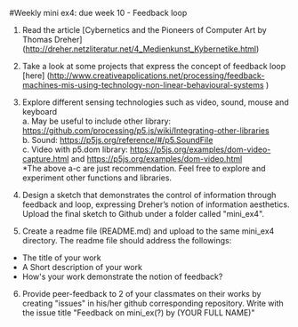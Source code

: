 
#Weekly mini ex4: due week 10 - Feedback loop

1)	Read the article [Cybernetics and the Pioneers of Computer Art by Thomas Dreher] (http://dreher.netzliteratur.net/4_Medienkunst_Kybernetike.html)

2)	Take a look at some projects that express the concept of feedback loop [here] (http://www.creativeapplications.net/processing/feedback-machines-mis-using-technology-non-linear-behavioural-systems
) 

3)	Explore different sensing technologies such as video, sound, mouse and keyboard 
<br>a.	May be useful to include other library: https://github.com/processing/p5.js/wiki/Integrating-other-libraries 
<br>b.	Sound: https://p5js.org/reference/#/p5.SoundFile
<br>c.	Video with p5.dom library: https://p5js.org/examples/dom-video-capture.html and https://p5js.org/examples/dom-video.html 
<br>*The above a-c are just recommendation. Feel free to explore and experiment other functions and libraries.

4)	Design a sketch that demonstrates the control of information through feedback and loop, expressing Dreher’s notion of information aesthetics. Upload the final sketch to Github under a folder called "mini_ex4".

5) Create a readme file (README.md) and upload to the same mini_ex4 directory. The readme file should address the followings:

- The title of your work
- A Short description of your work
- How's your work demonstrate the notion of feedback?

6) Provide peer-feedback to 2 of your classmates on their works by creating "issues" in his/her github corresponding repository. Write with the issue title "Feedback on mini_ex(?) by (YOUR FULL NAME)"
